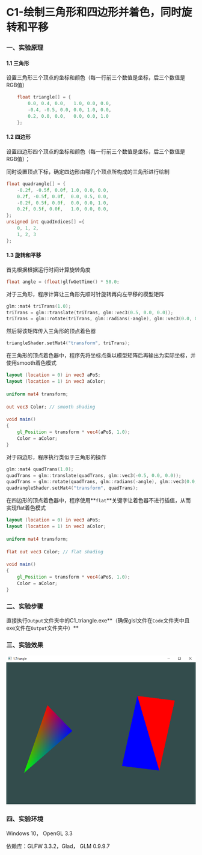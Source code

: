 # C1-绘制三角形和四边形并着色，同时旋转和平移

### 一、实验原理

#### 1.1 三角形

设置三角形三个顶点的坐标和颜色（每一行前三个数值是坐标，后三个数值是RGB值）

```c++
	float triangle[] = {
		0.0, 0.4, 0.0,   1.0, 0.0, 0.0,
		-0.4, -0.5, 0.0, 0.0, 1.0, 0.0,
		0.2, 0.0, 0.0,   0.0, 0.0, 1.0
	};
```

#### 1.2 四边形

设置四边形四个顶点的坐标和颜色（每一行前三个数值是坐标，后三个数值是RGB值）；

同时设置顶点下标，确定四边形由哪几个顶点所构成的三角形进行绘制

```c++
float quadrangle[] = {
    -0.2f, -0.5f, 0.0f, 1.0, 0.0, 0.0,
    0.2f, -0.5f, 0.0f,  0.0, 0.5, 0.0,
    -0.2f, 0.5f, 0.0f,  0.0, 0.0, 1.0,
    0.2f, 0.5f, 0.0f,   1.0, 0.0, 0.0,
};
unsigned int quadIndices[] ={
    0, 1, 2,
    1, 2, 3
};
```

#### 1.3 旋转和平移

首先根据根据运行时间计算旋转角度

```c++
float angle = (float)glfwGetTime() * 50.0;
```

对于三角形，程序计算让三角形先顺时针旋转再向左平移的模型矩阵

```c++
glm::mat4 triTrans(1.0);
triTrans = glm::translate(triTrans, glm::vec3(0.5, 0.0, 0.0));
triTrans = glm::rotate(triTrans, glm::radians(-angle), glm::vec3(0.0, 0.0, 1.0));
```

然后将该矩阵传入三角形的顶点着色器

```c++
triangleShader.setMat4("transform", triTrans);
```

在三角形的顶点着色器中，程序先将坐标点乘以模型矩阵后再输出为实际坐标，并使用smooth着色模式

```glsl
layout (location = 0) in vec3 aPoS;
layout (location = 1) in vec3 aColor;

uniform mat4 transform;

out vec3 Color; // smooth shading

void main()
{
	gl_Position = transform * vec4(aPoS, 1.0);
	Color = aColor;
}
```

对于四边形，程序执行类似于三角形的操作

```c++
glm::mat4 quadTrans(1.0);
quadTrans = glm::translate(quadTrans, glm::vec3(-0.5, 0.0, 0.0));
quadTrans = glm::rotate(quadTrans, glm::radians(-angle), glm::vec3(0.0, 0.0, 1.0));
quadrangleShader.setMat4("transform", quadTrans);
```

在四边形的顶点着色器中，程序使用**``flat``**关键字让着色器不进行插值，从而实现flat着色模式

```glsl
layout (location = 0) in vec3 aPoS;
layout (location = 1) in vec3 aColor;

uniform mat4 transform;

flat out vec3 Color; // flat shading

void main()
{
    gl_Position = transform * vec4(aPoS, 1.0);
    Color = aColor;
}
```

### 二、实验步骤

直接执行``Output``文件夹中的C1_triangle.exe**（确保glsl文件在``Code``文件夹中且exe文件在``Output``文件夹中）**

### 三、实验效果

![1_triangle](Report\1_triangle.png)

### 四、实验环境

Windows 10， OpenGL 3.3

依赖库：GLFW 3.3.2，Glad， GLM 0.9.9.7